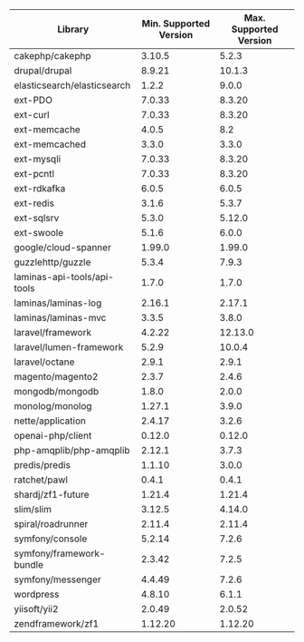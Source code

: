 | Library                     | Min. Supported Version | Max. Supported Version |
|-----------------------------|------------------------|------------------------|
| cakephp/cakephp             | 3.10.5                 | 5.2.3                  |
| drupal/drupal               | 8.9.21                 | 10.1.3                 |
| elasticsearch/elasticsearch | 1.2.2                  | 9.0.0                  |
| ext-PDO                     | 7.0.33                 | 8.3.20                 |
| ext-curl                    | 7.0.33                 | 8.3.20                 |
| ext-memcache                | 4.0.5                  | 8.2                    |
| ext-memcached               | 3.3.0                  | 3.3.0                  |
| ext-mysqli                  | 7.0.33                 | 8.3.20                 |
| ext-pcntl                   | 7.0.33                 | 8.3.20                 |
| ext-rdkafka                 | 6.0.5                  | 6.0.5                  |
| ext-redis                   | 3.1.6                  | 5.3.7                  |
| ext-sqlsrv                  | 5.3.0                  | 5.12.0                 |
| ext-swoole                  | 5.1.6                  | 6.0.0                  |
| google/cloud-spanner        | 1.99.0                 | 1.99.0                 |
| guzzlehttp/guzzle           | 5.3.4                  | 7.9.3                  |
| laminas-api-tools/api-tools | 1.7.0                  | 1.7.0                  |
| laminas/laminas-log         | 2.16.1                 | 2.17.1                 |
| laminas/laminas-mvc         | 3.3.5                  | 3.8.0                  |
| laravel/framework           | 4.2.22                 | 12.13.0                |
| laravel/lumen-framework     | 5.2.9                  | 10.0.4                 |
| laravel/octane              | 2.9.1                  | 2.9.1                  |
| magento/magento2            | 2.3.7                  | 2.4.6                  |
| mongodb/mongodb             | 1.8.0                  | 2.0.0                  |
| monolog/monolog             | 1.27.1                 | 3.9.0                  |
| nette/application           | 2.4.17                 | 3.2.6                  |
| openai-php/client           | 0.12.0                 | 0.12.0                 |
| php-amqplib/php-amqplib     | 2.12.1                 | 3.7.3                  |
| predis/predis               | 1.1.10                 | 3.0.0                  |
| ratchet/pawl                | 0.4.1                  | 0.4.1                  |
| shardj/zf1-future           | 1.21.4                 | 1.21.4                 |
| slim/slim                   | 3.12.5                 | 4.14.0                 |
| spiral/roadrunner           | 2.11.4                 | 2.11.4                 |
| symfony/console             | 5.2.14                 | 7.2.6                  |
| symfony/framework-bundle    | 2.3.42                 | 7.2.5                  |
| symfony/messenger           | 4.4.49                 | 7.2.6                  |
| wordpress                   | 4.8.10                 | 6.1.1                  |
| yiisoft/yii2                | 2.0.49                 | 2.0.52                 |
| zendframework/zf1           | 1.12.20                | 1.12.20                |
